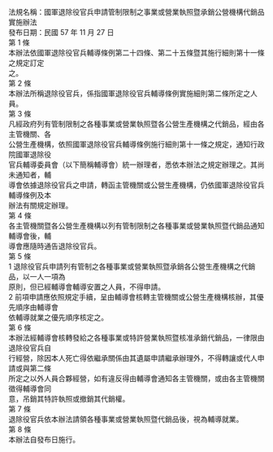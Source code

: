 法規名稱：國軍退除役官兵申請管制限制之事業或營業執照暨承銷公營機構代銷品實施辦法  
發布日期：民國 57 年 11 月 27 日  
第 1 條  
本辦法依國軍退除役官兵輔導條例第二十四條、第二十五條暨其施行細則第十一條之規定訂定  
之。  
第 2 條  
本辦法所稱退除役官兵，係指國軍退除役官兵輔導條例實施細則第二條所定之人員。  
第 3 條  
凡經政府列有管制限制之各種事業或營業執照暨各公營生產機構之代銷品，經由各主管機關、各  
公營生產機構，依照國軍退除役官兵輔導條例施行細則第十一條之規定，通知行政院國軍退除役  
官兵輔導委員會（以下簡稱輔導會）統一辦理者，悉依本辦法之規定辦理之。其尚未通知者，輔  
導會依據退除役官兵之申請，轉函主管機關或公營生產機構，仍依國軍退除役官兵輔導條例及本  
辦法有關規定辦理。  
第 4 條  
各主管機關暨各公營生產機構以列有管制限制之各種事業或營業執照暨代銷品通知輔導會後，輔  
導會應隨時通告退除役官兵。  
第 5 條  
1 退除役官兵申請列有管制之各種事業或營業執照暨承銷各公營生產機構之代銷品，以一人一項為  
原則，但已經輔導會輔導安置之人員，不得申請。  
2 前項申請應依照規定手續，呈由輔導會核轉主管機關或公營生產機構核辦，其優先順序由輔導會  
依輔導就業之優先順序核定之。  
第 6 條  
本辦法經輔導會核轉發給之各種事業或特許營業執照暨核准承銷代銷品，一律限由退除役官兵自  
行經營，除因本人死亡得依繼承關係由其遺屬申請繼承辦理外，不得轉讓或代人申請或與第二條  
所定之以外人員合夥經營，如有違反得由輔導會通知各主管機關，或由各主管機關徵得輔導會同  
意，吊銷其特許執照或撤銷其代銷權。  
第 7 條  
退除役官兵依本辦法請領各種事業或營業執照暨代銷品後，視為輔導就業。  
第 8 條  
本辦法自發布日施行。  


